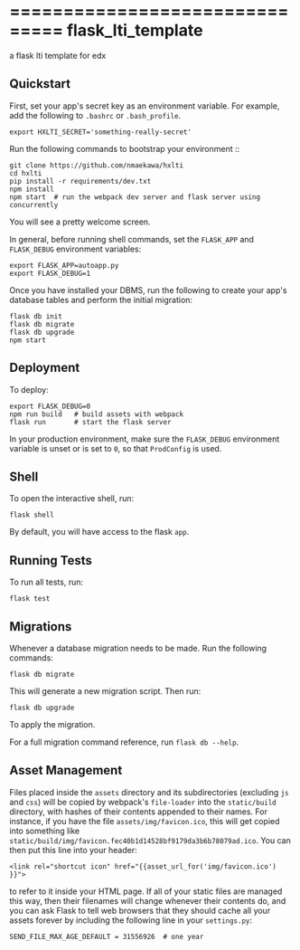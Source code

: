 ===============================
flask_lti_template
===============================

a flask lti template for edx


Quickstart
----------

First, set your app's secret key as an environment variable. For example,
add the following to ``.bashrc`` or ``.bash_profile``.

    export HXLTI_SECRET='something-really-secret'

Run the following commands to bootstrap your environment ::

    git clone https://github.com/nmaekawa/hxlti
    cd hxlti
    pip install -r requirements/dev.txt
    npm install
    npm start  # run the webpack dev server and flask server using concurrently

You will see a pretty welcome screen.

In general, before running shell commands, set the ``FLASK_APP`` and
``FLASK_DEBUG`` environment variables:

    export FLASK_APP=autoapp.py
    export FLASK_DEBUG=1

Once you have installed your DBMS, run the following to create your app's
database tables and perform the initial migration:

    flask db init
    flask db migrate
    flask db upgrade
    npm start


Deployment
----------

To deploy:

    export FLASK_DEBUG=0
    npm run build   # build assets with webpack
    flask run       # start the flask server

In your production environment, make sure the ``FLASK_DEBUG`` environment
variable is unset or is set to ``0``, so that ``ProdConfig`` is used.


Shell
-----

To open the interactive shell, run:

    flask shell

By default, you will have access to the flask ``app``.


Running Tests
-------------

To run all tests, run:

    flask test


Migrations
----------

Whenever a database migration needs to be made. Run the following commands:

    flask db migrate

This will generate a new migration script. Then run:

    flask db upgrade

To apply the migration.

For a full migration command reference, run ``flask db --help``.


Asset Management
----------------

Files placed inside the ``assets`` directory and its subdirectories
(excluding ``js`` and ``css``) will be copied by webpack's
``file-loader`` into the ``static/build`` directory, with hashes of
their contents appended to their names.  For instance, if you have the
file ``assets/img/favicon.ico``, this will get copied into something
like
``static/build/img/favicon.fec40b1d14528bf9179da3b6b78079ad.ico``.
You can then put this line into your header:

    <link rel="shortcut icon" href="{{asset_url_for('img/favicon.ico') }}">

to refer to it inside your HTML page.  If all of your static files are
managed this way, then their filenames will change whenever their
contents do, and you can ask Flask to tell web browsers that they
should cache all your assets forever by including the following line
in your ``settings.py``:

    SEND_FILE_MAX_AGE_DEFAULT = 31556926  # one year
